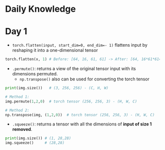 # Daily Knowledge

# Day 1
- `torch.flatten(input, start_dim=0, end_dim=- 1)` flattens input by reshaping it into a one-dimensional tensor
```Python
torch.flatten(x, 1) # Before: [64, 16, 61, 61] -> After: [64, 16*61*61=59536]
```
- `.permute()`: returns a view of the original tensor input with its dimensions permuted.
  - `np.transpose()` also can be used for converting the torch tensor   
```Python
print(img.size())   # (3, 256, 256) - (C, H, W)

# Method 1: 
img.permute(1,2,0)  # torch tensor (256, 256, 3) - (H, W, C)

# Method 2: 
np.transpose(img, (1,2,0))  # torch tensor (256, 256, 3) - (H, W, C)
```
- `.squeeze()`: returns a tensor with all the dimensions of **input of size 1 removed**.
```Python
print(img.size()) # (1, 28,28)
img.squeeze()     # (28,28)
```
